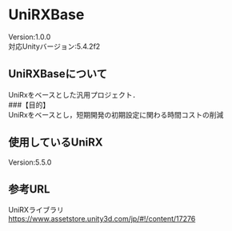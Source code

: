# UniRXBase  
Version:1.0.0  
対応Unityバージョン:5.4.2f2  
## UniRXBaseについて
UniRxをベースとした汎用プロジェクト．  
###【目的】  
UniRxをベースとし，短期開発の初期設定に関わる時間コストの削減

## 使用しているUniRX
Version:5.5.0

## 参考URL
UniRXライブラリ  
https://www.assetstore.unity3d.com/jp/#!/content/17276